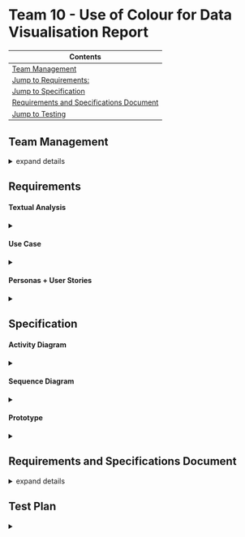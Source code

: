 # Team 10 - Use of Colour for Data Visualisation Report 
|Contents|
|--------|
|[Team Management](#team-management)|
|[Jump to Requirements:](#requirements)|
|[Jump to Specification](#specification)|
|[Requirements and Specifications Document](#requirements-and-specifications-document)
|[Jump to Testing](#test-plan)|




## Team Management 

<details><summary> expand details </summary>

#### Project Contributors 
- Zhening Zhu <br>
    - scyzz7@exmail.nottingham.ac.uk <br>
- Nita Krasniqi <br>
    - psynk8@nottingham.ac.uk <br>
- Jamie Vickers <br>
    - psyjv3@exmail.nottingham.ac.uk <br>
- Yizhan Huang <br>
    - scyyh11@exmail.nottingham.ac.uk <br>
- Hyanggi Lee <br>
    - psyhl8@exmail.nottingham.ac.uk <br>
- Wenfei Qi <br>
    - scywq1@exmail.nottingham.ac.uk <br>
- Luke Whitfield <br>
    - psylw1@exmail.nottingham.ac.uk

<br><br>



##### Project Management / Task Split

[image of table from word]
[sub team descriptions, reasoning for sub team allocations]<br>
<br>

[image of meetings on a calender]<br>
<br>

##### Trello - Kanban Board:



![trello QR](/Documents/trello_QR.png)

<br>

or use link: https://trello.com/b/BfxyxiJn

<br>






#### Meeting Minutes 



<details><summary>Wednesday 28th September 2022</summary>


### Location & Time: George Green Library Group Study Room C06 1pm


| Attendees | Attended |
|-----------|--------------|
| Hyanggi L | Y |
|Zhening Z | Y |
|Jamie V| N |
|Yizhan H| Y (on teams) |
| Nita K| Y|
|Wenfei Q| Y (on teams) |
|Luke W| Y |


### Agenda:

- Discuss team leadership roles 
- Discuss individual strengths and weaknesses/ programming skills 
- Review projects, create rough shortlist 

### Points Discussed:
- Nita chosen as team leader
- Hyanggi chosen as team admin 
- Luke chosen as git leader 

### Meeting Take-Aways/To-Dos:

|To-Do| Assigned To:|
|--------------------------------------|-------------------|
| complete admin form | Hyanggi |
| create form for ranking projects| Nita|
| complete form to rank favourite projects| Everyone|
| Update meeting minutes | Hyanggi |

</details>
<details><summary>Monday 3rd October 2022</summary>

### Location & Time: DLRC Group Study Room 3 2.30pm

| Attendees | Attended |
|-----------|--------------|
| Hyanggi L | Y |
|Zhening Z | Y |
|Jamie V| Y |
|Yizhan H| Y |
| Nita K| Y|
|Wenfei Q| Y|
|Luke W| Y |

### Agenda:
- Review results of form for ranking projects
- Create and agree on ranked shortlist 
- Re-review our skills in relation to project 

### Points Discussed:
- first choice, second choice .... for projects

### Meeting Take-Aways/To-Dos:

|To-Do| Assigned To:|
|--------------------------------------|-------------------|
| Register interest in project 04-10| Hyanggi |
| Register interest in project 05-10| Hyanggi|
| Register interest in project| Hyanggi|
| Get CVs ready for next meeting to peer review | Everyone|
| Update meeting minutes | Hyanggi |


</details>


<details><summary>Thursday 6th October 2022</summary>

### Location & Time: DLRC Group Study Room 2 9.30am

| Attendees | Attended |
|-----------|--------------|
| Hyanggi L | Y |
|Zhening Z | Y |
|Jamie V| Y |
|Yizhan H| Y |
| Nita K| Y |
|Wenfei Q| Y |
|Luke W| N |

### Agenda:
- Review projects assigned 
- Start writing EoI
- Pitch ideas and plans 
- Review each other's CV's

### Points Discussed:
- Skills related to 3 assigned projects
- start to upload CV draft in group teams
- start to plan for pitch/EOI - more details in next week lecture
### Meeting Take-Aways/To-Dos:

|To-Do| Assigned To:|
|--------------------------------------|-------------------|
| Complete with fill in the EOI form about interests/skills with bullet points for - Visual Field Test | Everyone |
| Complete with fill in the EOI form about interests/skills with bullet points for - use of colour for data | Everyone | 
| Complete with fill in the EOI form about interests/skills with bullet points for - Automata Simulation Kit | Everyone |
| start to upload CV draft to teams for next meeting | Everyone | 
| Textual Analysis and Use Case Diagram for Visual Field Test | Nita |
| Questions and Assumptions for client of Visual Field Test | Everyone |
| Textual Analysis and Use Case Diagram for use of colour for data | Nita|
| Questions and assumptions for client for use of colour for data | Everyone | 
| Textual Analysis and Use Case Diagram for Automata Simulation Kit| Nita|
| Questions and assumptions for client for Automata Simulation Kit| Everyone | 
| Update meeting minutes | Hyanggi |

</details>


<details><summary>Monday 10th October 2022</summary>

### Location & Time: DLRC Group Study Room 2 at 2pm

| Attendees | Attended |
|-----------|--------------|
| Hyanggi L | Y |
|Zhening Z | Y |
|Jamie V|  Y |
|Yizhan H|  Y |
| Nita K| Y |
|Wenfei Q| Y |
|Luke W| Y |

### Agenda:
- Discuss rough plan outline for each project
- Review EoIs
- Pitch plans 
- Final CV draft reviews
- Questions and Assumptions for clients

### Points Discussed:
- how to rewrite EOI after EOI preparation lecture
- pitch idea/plan for script
- Discuss rough plan 
- start to peer review for CV

### Meeting Take-Aways/To-Dos:

|To-Do| Assigned To:|
|--------------------------------------|-------------------|
| Review EOI and re-do(Finalize) | Everyone |
| Write Pitch script | Everyone |
| Peer Review CV| Everyone |
| fill in EoI for Use of Colour| Yizhan |
| fill in for EoI for automata | Jamie |
| help in all of them and KL2C too| Everyone |
| Update meeting minutes | Hyanggi |

</details>
<details><summary>Thursday 13rd October 2022</summary>

### Location & Time: DLRC Group Study Room 3 1:00pm

| Attendees | Attended |
|-----------|--------------|
| Hyanggi L | Y |
|Zhening Z | N (Covid) |
|Jamie V|  Y |
|Yizhan H|  Y |
| Nita K| Y |
|Wenfei Q| N |
|Luke W| Y |

### Agenda:
- Peer review CVs
- Pitch script & ppt plan
- Discuss when we finish pitch ppt & ppt
- evidence that we needs

### Points Discussed:
- Hyanggi -> make presentation for visual field test
- Jamie -> make presentation for Automata presentation
- Wenfei, Yizhan -> make presentation for use of Colour
- Hyanggi -> Upload reversi game demo video
- Jamie -> Upload Jamie example
- Nita, Yizhan, Zhening -> design examples (look in design paragraph of EOI)
- Nita -> Upload use of colour prototype
- Luke -> Databases and Interfaces
- Zhening -> WeChat example of work
- Upload other work experience (Photo/ demo videos)

### Meeting Take-Aways/To-Dos:

|To-Do| Assigned To:|
|--------------------------------------|-------------------|
| make presentation for pitch by Saturday(next meeting) | Everyone |
| make script for pitch by Saturday (next meeting) | Everyone |
| take record in next meeting | Everyone |
| upload resources that needs for ppt | Everyone |
| Update meeting minutes | Hyanggi |

</details>

<details><summary>Saturday 15th October 2022</summary>

### Location & Time: DLRC Group Study Room02 @ 3pm

| Attendees | Attended |
|-----------|--------------|
| Hyanggi L | Y (on teams) |
|Zhening Z | Y |
|Jamie V|  Y |
|Yizhan H|  Y |
| Nita K| Y |
|Wenfei Q| Y |
|Luke W| Y |

### Agenda:
- Filming Pitch Video

### Points Discussed:
- n\a

### Meeting Take-Aways/To-Dos:

|To-Do| Assigned To:|
|--------------------------------------|-------------------|
| Upload Powerpoint Materials | Zhening , Yizhan, Luke |
| Upload video materials from todays meeting | Wenfei| 
| Upload demo video for Reversi game| Hyanggi |
| Upload video speaking about own experience | Jamie , Luke , Zhening |
| Update meeting minutes | Hyanggi |


</details>

<details><summary>Monday 17th October 2022</summary>

### Location & Time: Groundfloor in cs building 3 2:30pm

| Attendees | Attended |
|-----------|--------------|
| Hyanggi L | Y |
|Zhening Z | Y |
|Jamie V|  Y |
|Yizhan H|  Y |
| Nita K| Y |
|Wenfei Q| Y |
|Luke W| Y |

### Agenda:
- Peer review CVs
- finalize for the pitch video

### Points Discussed:
- Nita, Zhening, Luke, Jamie needs to upload video
- Hyanggi needs to upload retake for reversi game demo video
- Questions we have for clients to ask in meeting

### Meeting Take-Aways/To-Dos:

|To-Do| Assigned To:|
|--------------------------------------|-------------------|
| retake video for finalize pitch video | (everyone) |
| Continue editing 3 pitch videos | Nita |
| Upload intro / outro videos | Luke |
| Upload team experience and leadership videos | Nita| 
| Continue to add questions for clients in the document | everyone |
| Update meeting minutes | Hyanggi |

</details>
<details><summary>Tuesday 18th October 2022</summary>

### Location & Time: Hub room in cs building 3 12:00pm

| Attendees | Attended |
|-----------|--------------|
| Hyanggi L | Y |
|Zhening Z | Y |
|Jamie V|  Y |
|Yizhan H|  Y |
| Nita K| Y |
|Wenfei Q| Y |
|Luke W| N |

### Agenda:
- finalize everything for pitch, Eol, CV
- finalize for the pitch video

### Points Discussed:
- Finalize for what should we need to edit more for the pitch

### Meeting Take-Aways/To-Dos:

|To-Do| Assigned To:|
|--------------------------------------|-------------------|
| Create additional background slides | Yizhan, Zhening |
| Make Final Pitch Video Edits | Nita |
| upload CV, pitch, EOI | Hyanggi(Team admin) |
| upload CV individually | Everyone |
| Update meeting minutes | Hyanggi |

</details>

<details><summary> Tuesday 25th October 2022</summary>

### Location and Time: Room A26 Business South Building @ 2pm 


| Attendees | Attended |
|-----------|--------------|
| Hyanggi L | Y |
|Zhening Z | Y |
|Jamie V|  Y |
|Yizhan H|  Y |
| Nita K| Y |
|Wenfei Q| Y |
|Luke W| Y |

### Agenda

- Q&A with clients


### Points Discussed:


- First, second and third choice for projects


### Meeting Take-Aways/To-Dos:


|To-Do| Assigned To:|
|--------------------------------------|-------------------|
| Submit order of preference | Hyanggi |
| Update meeting minutes | Hyanggi |


</details>

<details><summary> Tuesday 1st November 2022 </summary>

### Location and Time: Group Study Room 02 DLRC @ 10am


| Attendees | Attended |
|-----------|--------------|
| Hyanggi L | Y |
|Zhening Z | Y |
|Jamie V|  Y |
|Yizhan H|  Y |
| Nita K| Y |
|Wenfei Q| Y |
|Luke W| N |

### Agenda
- Prepare for the meeting with Supervisor

### Points Discussed:
- create an report for supervisor meeting
ex. Git Report, Trello Kanban board, list of skills of group, fill ethics form

### Meeting Take-Aways/To-Dos:


|To-Do| Assigned To:|
|--------------------------------------|-------------------|
| Create an GroupReport.md in gitlab | Nita |
| Create an Trello on the teams | Nita |
| Create an TeamManagement docs on teams | Nita |
| Fill in the PreliminaryEthics form and upload | Hyanggi |
| Update meeting minutes | Hyanggi |

</details>

<details><summary> Tuesday 1st November 2022 - With Supervisor</summary>

### Location and Time: CS Atrium @ 3pm

| Attendees | Attended |
|-----------|--------------|
| Hyanggi L | Y |
|Zhening Z | Y |
|Jamie V|  Y |
|Yizhan H|  Y |
| Nita K| Y |
|Wenfei Q| Y |
|Luke W| Y |

### Agenda
- discuss about project(Use Of Colour For Data Visualisation)

### Points Discussed:
- what to Prepare for the project
- detail instruction of the Project

### Meeting Take-Aways/To-Dos:


|To-Do| Assigned To:|
|--------------------------------------|-------------------|
| Prepare short presentation about every list of technologies for next meeting with supervisor | Everyone |
| Labelling Ideas for the project | Everyone |
| Textual Analysis + usecase diagram | Everyone |
| Sequence + Activity Diagram | Everyone |
| Prepare for the prototype | Everyone |
| Update meeting minutes | Hyanggi |


</details>

<details><summary> Thursday 3rd November 2022</summary>

### Location and Time: Dearing Building A30 @ 2pm-4pm

| Attendees | Attended |
|-----------|--------------|
| Hyanggi L | Y(on teams) |
|Zhening Z | Y |
|Jamie V|  Y |
|Yizhan H|  Y |
| Nita K| Y |
|Wenfei Q| Y |
|Luke W| N |

### Agenda
- technologies presentations 
- Q&A with each other 
- Decide which technologies are most suitable for our project 

### Points Discussed:
- most useful front-end technology
- most useful back-end technology 
- most useful web hosting technology 
- questions for supervisor 

### Meeting Take-Aways/To-Dos:


|To-Do| Assigned To:|
|--------------------------------------|-------------------|
| Email project supervisor questions | Zhening |
| Integrate all individual powerpoints into one, ready for Tuesday Meeting | Everyone |
| Update meeting minutes | Nita |

</details>

<details><summary>Tuesday 8th November 2022 - With Supervisor</summary>

### Location and Time : ... @ 2pm

| Attendees | Attended |
|-----------|--------------|
| Hyanggi L | N |
|Zhening Z | Y |
|Jamie V|  Y |
|Yizhan H|  Y |
| Nita K| Y(on teams) |
|Wenfei Q| Y |
|Luke W| Y |

### Agenda
- technologies presentations 
- Q&A with each other 
- talk about how the project is going for next step

### Points Discussed:
- presentation about technologies
- about middleware
- about backend
- about web hosting

### Meeting Take-Aways/To-Dos:


|To-Do| Assigned To:|
|--------------------------------------|-------------------|
| making textual analysis + user case + personas for this week | Everyone |
| builds our own "Hello world" web page | Everyone |
| update meeting minutes | Hyanggi |
| Fill the preliminary form and submit | Hyanggi |


</details>
<details><summary>Tuesday 15th November 2022 - With Supervisor</summary>

### Location and Time : CS Atrium @ 2pm

| Attendees | Attended |
|-----------|--------------|
| Hyanggi L | Y |
|Zhening Z | Y |
|Jamie V|  Y |
|Yizhan H|  Y |
| Nita K| Y |
|Wenfei Q| Y |
|Luke W| Y |

### Agenda
- Hello World website checking
- Q&A with each other 
- talk about how the project is going for next step

### Points Discussed:
- what should we have to do for next step
- Mern (includes all front-end libraries)
- Express.js (backend)
- Netlify
- Amazon AWS
- Google is not a good choice for web hosting the color annotator
- Vercel

### Meeting Take-Aways/To-Dos:


|To-Do| Assigned To:|
|--------------------------------------|-------------------|
| make another website with two buttons on it | Everyone |
| Choose a web host: Netlify, Amazon AWS, or Vercel (all 3 must be covered amongst the team) | Everyone |
| Choose a front-end framework: Vue.js, React.js,  a third front-end library is welcome (all must be covered amongst the team) | Everyone |

</details>

<details><summary> Thursday 17th November 2022</summary>

### Location and Time : CS Atrium @ 2pm

| Attendees | Attended |
|-----------|--------------|
| Hyanggi L | Y |
|Zhening Z | Y |
|Jamie V|  Y |
|Yizhan H|  Y |
| Nita K| Y |
|Wenfei Q| Y |
|Luke W| Y |

### Agenda
- discuss about the requirements (textual analysis, use case, persona, user stories, activity diagram, sequence diagram)
- discuss about the idea for persona + user stories

### Points Discussed:
- How to write persona + user stories
- Provide the idea together for persona

### Meeting Take-Aways/To-Dos:


|To-Do| Assigned To:|
|--------------------------------------|-------------------|
| Textual anaylsis + use case diagram (already done) | Nita |
| Do the persona + user stories | Everyone |

</details>
</details>

## Requirements

#### Textual Analysis 

<details><summary> </summary>

![textual analysis](/Documents/textual_team10.png)

##### Questions and Assumptions
 
- Q1: Who is the user? 
<br><br>
- A1 relates to Q1: researchers, students, professors will be the target users of this web app 
- A2: the tools will be linked to eachother, so they can be used simultaneously 

</details>

#### Use Case 

<details><summary> </summary>

![use case](/Documents/usecase_team10.png)

The use case is brief as there is not any communication between users through the app, there is one user and the web app provides everything the user needs. We chose to build this diagram to help visualise what tools we would need to build and what the end goal of these tools uses are. We can now clearly see the 3 tools that will work together to acheive showing how use of colour has developed over time in data visualisation. 

##### Questions and Assumptions: 

- Q1: is there only 1 single goal all users would like to acheive? 
- Q2: is the annotation tool done byy the web app using colour recognition or manually by the user?
<br><br>
- A1: the tools will be linked to eachother, so they can be used simultaneously and they use eachothers data collected to perform
- A2 relates to Q1 : all users have the same goal and experience with the web app 
- A3 relates to Q2: the user manually annotates images using the tool we provide


</details>

#### Personas + User Stories

<details><summary> </summary>


| Persona | Photo | Name | Job Title | Demographics | Goals and Tasks | Environment | 
| ------ | ------ | ------ | ------ | ------ | ------ | ------ |
| Jamie - biology undergrad student who has general interest in use of colour | <img src="/Documents/Isaac.jpg" width=350 height=250> | Isaac Jordan | Second Year Biology Student | - 20 years old<br> - Born in South East England, moved further north for university<br> - Studied Biology, Physics and History at A-Level with good grades in all three | Isaac is interested in discovering more about data visualisation and its evolution, especially since he wants to do well in his dissertation next year. He thinks understanding data visualisation in more depth will help him achieve this and allow him to represent concepts and key points in a clear and concise manner. He also finds the field intriguing simply due to its relevance and relationship with the sciences and other subjects that he enjoys the most. | Has lots of experience with interpreting and creating graphs and charts, but mostly by hand and not as much with technology. However, he is comfortable using technology for everyday things like social media and instant messaging. Might struggle with learning software unless it has a simplistic and intuitive UI. | 
| Yizhan - elderly researcher who is used to doing work. manually not with computer | | | | | | | 
| Sellena - professor who is profficient with technology| | | | | | | 
| Luke - phd student Lobert| | | | | | | 
| Zhening - someone who attends use of colour conferences | | | | | | | 
| Undergraduate Data Analytics Student at LSE  | ![persona photo](/Documents/Maya.png) | Maya Gomez | International First Year Student | - 18 years old <br> - Moved to UK for university<br> - has interest in economics and data analytics  | is very new to the subject and is not so sure of how interested they are in it. Wants to acheive good grades in the use of colour for data visualisation module. | Is skilled when it comes to technology including building graphs. Can pickup new software quite quickly as long as there is a manual or guidance. | 

#### User Stories:

##### biology -undergrad name ...


| Requirement | Acceptance Criteria | Priority | 
| ------------------ | -------------------- | ----- |
| As a [user], I want [functionality] so that [benefit] | | | 
|  |  | | 

##### elderly researcher name ...


| Requirement | Acceptance Criteria | Priority | 
| ------------------ | -------------------- | ----- |
| As a [user], I want [functionality] so that [benefit] | | | 
|  |  | | 

##### name ...


| Requirement | Acceptance Criteria | Priority | 
| ------------------ | -------------------- | ----- |
| As a [user], I want [functionality] so that [benefit] | | | 
|  |  | | 

##### name ...


| Requirement | Acceptance Criteria | Priority | 
| ------------------ | -------------------- | ----- |
| As a [user], I want [functionality] so that [benefit] | | | 
|  |  | | 

##### name ...


| Requirement | Acceptance Criteria | Priority | 
| ------------------ | -------------------- | ----- |
| As a [user], I want [functionality] so that [benefit] | | | 
|  |  | | 

##### User - Maya Gomez : 


| Requirement | Acceptance Criteria | Priority | 
| ------------------ | -------------------- | ----- |
| As a student , I want a user manual so that I can understand how to use the software and keep up with my course and can learn how to use the tools as quickly as possible | The web tools should have an explanation section on how they are used | 1 | 
| As an new to the subject student, I want the tools to have a simple interface so that I can focus on the content I am trying to learn rather than figuring out the web app | The web app should have a simplified to look to it so as to not scare the students and have them thinking its complicated. Clear and simple images can be used instead of long messy looking words, that they can clic on when using the tools  | 2 | 
| As a student taking the use of colour for data visulisation module, I want to be able to build an aesthetically pleasing graph from the data i collect through annotating so that I can submit it for my coursework and get a good grade| the tool that allows a user to explore the colour properties over time can be a graph option | 1 | 


<br>
We decided to use personas and user stories as part of our requirements gathering as it helped visualise a way in which different people, of different inent and technological ability would be able to utilise the web app. Although the app is made for 3 distinct tasks contributing to 1 end goal, it was essential for us to see how to incorparate different levels of skill to make a coherent interface suitable for all users. As use of colour is a niche topic, you might assume that people using the web app would not need much simplification added to it as these people would already be skilled in this topic, however there are not many tools that are like our web app for these people to use so it is something new. Furthermore, even those with wide knowledge on the subject, may not have technological logic and there are people who are new to the topic that we have to consider, so therefore personas and user stories allow us to take these viewpoints into account.

##### Questions and Assumptions:

- Q1: can this web app be used together with a university course module? 

</details>

## Specification

#### Activity Diagram 

<details><summary> </summary>

</details>

#### Sequence Diagram 

<details><summary> </summary>

</details>


#### Prototype

<details><summary> </summary>

</details>

## Requirements and Specifications Document 

<details><summary> expand details </summary>

</details>


## Test Plan 

<details><summary> </summary>

|Test|Reason|Inputs|Expected Outcome|Pass/Fail|Notes|
|----|---------------|------|----------------|-------|------|
| | | | | | |

<details><summary>Code Fixes</summary>
 

| Test | Why it failed | What changed to make them pass |
| ------ | ------------ | ------ |
| | | |
</details>


</details>

